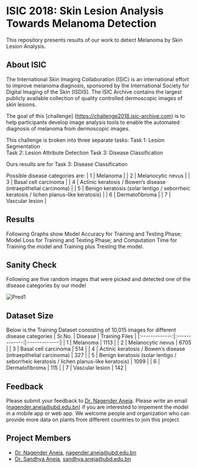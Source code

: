 # ISIC 2018: Skin Lesion Analysis Towards Melanoma Detection

This repository presents results of our work to detect Melanoma by Skin Lesion Analysis.

## About ISIC
The International Skin Imaging Collaboration (ISIC) is an international effort to improve melanoma diagnosis, sponsored by the International Society for Digital Imaging of the Skin (ISDIS). The ISIC Archive contains the largest publicly available collection of quality controlled dermoscopic images of skin lesions.

The goal of this [challenge] (https://challenge2018.isic-archive.com) is to help participants develop image analysis tools to enable the automated diagnosis of melanoma from dermoscopic images.

This challenge is broken into three separate tasks:
Task 1: Lesion Segmentation  
Task 2: Lesion Attribute Detection
Task 3: Disease Classification

Ours results are for Task 3: Disease Classification

Possible disease categories are:
| 1   | Melanoma |
| 2   | Melanocytic nevus |
| 3   | Basal cell carcinoma |
| 4   | Actinic keratosis / Bowen’s disease (intraepithelial carcinoma) |
| 5   | Benign keratosis (solar lentigo / seborrheic keratosis / lichen planus-like keratosis) |
| 6   | Dermatofibroma |
| 7   | Vascular lesion |

 
## Results
Following Graphs show Model Accuracy for Training and Testing Phase; Model Loss for Training and Testing Phase; and Computation Time for Training the model and Training plus Tresting the model.



## Sanity Check
Following are five random images that were picked and detected one of the disease categories by our model

![Pred1](https://github.com/naneja/isic2018/blob/master/figs/pred1.png)

## Dataset Size
Below is the Training Dataset consisting of 10,015 images for different disease categories
| Sr.No. | Disease | Training Files |
|:-------------:|:-------------:|:-------------:|
| 1   | Melanoma | 1113 |
| 2   | Melanocytic nevus | 6705 |
| 3   | Basal cell carcinoma | 514 |
| 4   | Actinic keratosis / Bowen’s disease (intraepithelial carcinoma) | 327 |
| 5   | Benign keratosis (solar lentigo / seborrheic keratosis / lichen planus-like keratosis) | 1099 |
| 6   | Dermatofibroma | 115 |
| 7   | Vascular lesion | 142 |


## Feedback
Please submit your feedback to [Dr. Nagender Aneja](http://expert.ubd.edu.bn/nagender.aneja). Please write an email (nagender.aneja@ubd.edu.bn) if you are interested to impement the model in a mobile app or web app. We welcome people and organization who can provide more data on plants from different countries to join this project. 

## Project Members
*  [Dr. Nagender Aneja](http://expert.ubd.edu.bn/nagender.aneja), nagender.aneja@ubd.edu.bn
*  [Dr. Sandhya Aneja](http://expert.ubd.edu.bn/sandhya.aneja), sandhya.aneja@ubd.edu.bn
